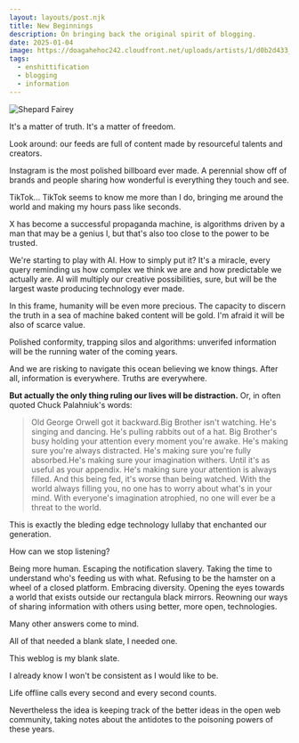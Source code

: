 ```yaml
---
layout: layouts/post.njk
title: New Beginnings
description: On bringing back the original spirit of blogging.
date: 2025-01-04
image: https://doagahehoc242.cloudfront.net/uploads/artists/1/d0b2d433_6-eyes-wide-open-canvas-500.webp
tags:
  - enshittification
  - blogging
  - information
---
```


![Shepard Fairey](https://doagahehoc242.cloudfront.net/uploads/artists/1/d0b2d433_6-eyes-wide-open-canvas-500.webp)

It's a matter of truth.
It's a matter of freedom.

Look around: our feeds are full of content made by resourceful talents and creators. 

Instagram is the most polished billboard ever made. A perennial show off of brands and people sharing how wonderful is everything they touch and see. 

TikTok... TikTok seems to know me more than I do, bringing me around the world and making my hours pass like seconds. 

X has become a successful propaganda machine, is algorithms driven by a man that may be a genius l, but that's also too close to the power to be trusted.

We're starting to play with AI. How to simply put it? It's a miracle, every query reminding us how complex we think we are and how predictable we actually are. 
AI will multiply our creative possibilities, sure, but will be the largest waste producing technology ever made. 

In this frame, humanity will be even more precious. The capacity to discern the truth in a sea of machine baked content will be gold. I'm afraid it will be also of scarce value. 

Polished conformity, trapping silos and algorithms: unverifed information will be the running water of the coming years. 

And we are risking to navigate this ocean believing we know things. After all,  information is everywhere. Truths are everywhere. 

**But actually the only thing ruling our lives will be distraction.** Or, in often quoted Chuck Palahniuk's words:

> Old George Orwell got it backward.Big Brother isn't watching. He's singing and dancing. He's pulling rabbits out of a hat. Big Brother's busy holding your attention every moment you're awake. He's making sure you're always distracted. He's making sure you're fully absorbed.He's making sure your imagination withers. Until it's as useful as your appendix. He's making sure your attention is always filled. And this being fed, it's worse than being watched. With the world always filling you, no one has to worry about what's in your mind. With everyone's imagination atrophied, no one will ever be a threat to the world.

This is exactly the bleding edge technology lullaby that enchanted our generation. 

How can we stop listening?

Being more human. Escaping the notification slavery. Taking the time to understand who's feeding us with what. Refusing to be the hamster on a wheel of a closed platform. Embracing diversity. Opening the eyes towards a world that exists outside our rectangula black mirrors. Reowning our ways of sharing information with others using better, more open, technologies.

Many other answers come to mind.

All of that needed a blank slate, I needed one.

This weblog is my blank slate.

I already know I won't be consistent as I would like to be.

Life offline calls every second and every second counts.

Nevertheless the idea is keeping track of the better ideas in the open web community, taking notes about the antidotes to the poisoning powers of these years.